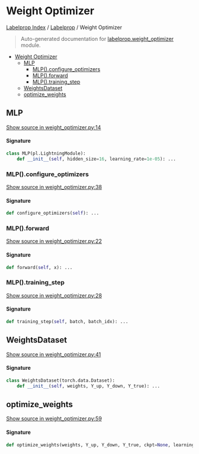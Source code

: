 # Weight Optimizer

[Labelprop Index](../README.md#labelprop-index) / [Labelprop](./index.md#labelprop) / Weight Optimizer

> Auto-generated documentation for [labelprop.weight_optimizer](https://github.com/nathandecaux/labelprop/blob/main/labelprop/weight_optimizer.py) module.

- [Weight Optimizer](#weight-optimizer)
  - [MLP](#mlp)
    - [MLP().configure_optimizers](#mlp()configure_optimizers)
    - [MLP().forward](#mlp()forward)
    - [MLP().training_step](#mlp()training_step)
  - [WeightsDataset](#weightsdataset)
  - [optimize_weights](#optimize_weights)

## MLP

[Show source in weight_optimizer.py:14](https://github.com/nathandecaux/labelprop/blob/main/labelprop/weight_optimizer.py#L14)

#### Signature

```python
class MLP(pl.LightningModule):
    def __init__(self, hidden_size=16, learning_rate=1e-05): ...
```

### MLP().configure_optimizers

[Show source in weight_optimizer.py:38](https://github.com/nathandecaux/labelprop/blob/main/labelprop/weight_optimizer.py#L38)

#### Signature

```python
def configure_optimizers(self): ...
```

### MLP().forward

[Show source in weight_optimizer.py:22](https://github.com/nathandecaux/labelprop/blob/main/labelprop/weight_optimizer.py#L22)

#### Signature

```python
def forward(self, x): ...
```

### MLP().training_step

[Show source in weight_optimizer.py:28](https://github.com/nathandecaux/labelprop/blob/main/labelprop/weight_optimizer.py#L28)

#### Signature

```python
def training_step(self, batch, batch_idx): ...
```



## WeightsDataset

[Show source in weight_optimizer.py:41](https://github.com/nathandecaux/labelprop/blob/main/labelprop/weight_optimizer.py#L41)

#### Signature

```python
class WeightsDataset(torch.data.Dataset):
    def __init__(self, weights, Y_up, Y_down, Y_true): ...
```



## optimize_weights

[Show source in weight_optimizer.py:59](https://github.com/nathandecaux/labelprop/blob/main/labelprop/weight_optimizer.py#L59)

#### Signature

```python
def optimize_weights(weights, Y_up, Y_down, Y_true, ckpt=None, learning_rate=1e-05): ...
```